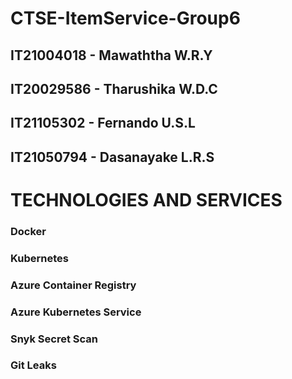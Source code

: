 # CTSE-ItemService-Group6

## IT21004018 - Mawaththa W.R.Y
## IT20029586 - Tharushika W.D.C
## IT21105302 - Fernando U.S.L
## IT21050794 - Dasanayake L.R.S

# TECHNOLOGIES AND SERVICES

### Docker
### Kubernetes
### Azure Container Registry
### Azure Kubernetes Service
### Snyk Secret Scan 
### Git Leaks